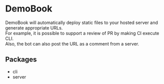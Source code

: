 # DemoBook

DemoBook will automatically deploy static files to your hosted server and generate appropriate URLs.  
For example, it is possible to support a review of PR by making CI execute CLI.  
Also, the bot can also post the URL as a comment from a server.

## Packages

- cli
- server
